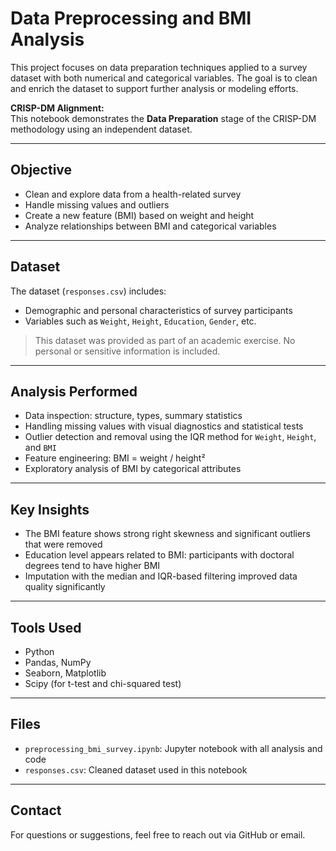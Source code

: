 
# Data Preprocessing and BMI Analysis

This project focuses on data preparation techniques applied to a survey dataset with both numerical and categorical variables. The goal is to clean and enrich the dataset to support further analysis or modeling efforts.

 **CRISP-DM Alignment:**  
This notebook demonstrates the **Data Preparation** stage of the CRISP-DM methodology using an independent dataset.

---

## Objective

- Clean and explore data from a health-related survey
- Handle missing values and outliers
- Create a new feature (BMI) based on weight and height
- Analyze relationships between BMI and categorical variables

---

##  Dataset

The dataset (`responses.csv`) includes:

- Demographic and personal characteristics of survey participants
- Variables such as `Weight`, `Height`, `Education`, `Gender`, etc.

> This dataset was provided as part of an academic exercise. No personal or sensitive information is included.

---

## Analysis Performed

- Data inspection: structure, types, summary statistics
- Handling missing values with visual diagnostics and statistical tests
- Outlier detection and removal using the IQR method for `Weight`, `Height`, and `BMI`
- Feature engineering: BMI = weight / height²
- Exploratory analysis of BMI by categorical attributes

---

## Key Insights

- The BMI feature shows strong right skewness and significant outliers that were removed
- Education level appears related to BMI: participants with doctoral degrees tend to have higher BMI
- Imputation with the median and IQR-based filtering improved data quality significantly

---

##  Tools Used

- Python
- Pandas, NumPy
- Seaborn, Matplotlib
- Scipy (for t-test and chi-squared test)

---

## Files

- `preprocessing_bmi_survey.ipynb`: Jupyter notebook with all analysis and code
- `responses.csv`: Cleaned dataset used in this notebook

---

## Contact

For questions or suggestions, feel free to reach out via GitHub or email.
